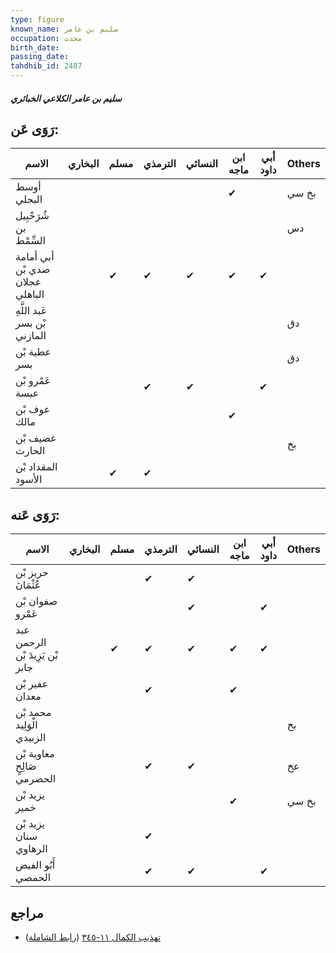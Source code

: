 ```yaml
---
type: figure
known_name: سليم بن عامر
occupation: محدث
birth_date:
passing_date:
tahdhib_id: 2487
---
```

##### سليم بن عامر الكلاعي الخبائري

## رَوَى عَن:
| الاسم                           | البخاري | مسلم | الترمذي | النسائي | ابن ماجه | أبي داود | Others |
| ------------------------------- | ------- | ---- | ------- | ------- | -------- | -------- | ------ |
| أوسط البجلي                     |         |      |         |         | ✔        |          | بخ سي  |
| شُرَحْبِيل بن السِّمْط          |         |      |         |         |          |          | دس     |
| أبي أمامة صدي بْن عجلان الباهلي |         | ✔    | ✔       | ✔       | ✔        | ✔        |        |
| عَبد اللَّهِ بْن بسر المازني    |         |      |         |         |          |          | دق     |
| عطية بْن بسر                    |         |      |         |         |          |          | دق     |
| عَمْرو بْن عبسة                 |         |      | ✔       | ✔       |          | ✔        |        |
| عوف بْن مالك                    |         |      |         |         | ✔        |          |        |
| غضيف بْن الحارث                 |         |      |         |         |          |          | بخ     |
| المقداد بْن الأسود              |         | ✔    | ✔       |         |          |          |        |
## رَوَى عَنه:
| الاسم                           | البخاري | مسلم | الترمذي | النسائي | ابن ماجه | أبي داود | Others |
| ------------------------------- | ------- | ---- | ------- | ------- | -------- | -------- | ------ |
| حريز بْن عُثْمَانَ              |         |      | ✔       | ✔       |          |          |        |
| صفوان بْن عَمْرو                |         |      |         | ✔       |          | ✔        |        |
| عبد الرحمن بْن يَزِيدَ بْن جابر |         | ✔    | ✔       | ✔       | ✔        | ✔        |        |
| عفير بْن معدان                  |         |      | ✔       |         | ✔        |          |        |
| محمد بْن الْوَلِيد الزبيدي      |         |      |         |         |          |          | بخ     |
| معاوية بْن صَالِحٍ الحضرمي      |         |      | ✔       | ✔       |          |          | عخ     |
| يزيد بْن خمير                   |         |      |         |         | ✔        |          | بخ سي  |
| يزيد بْن سنان الرهاوي           |         |      | ✔       |         |          |          |        |
| أَبُو الفيض الحمصي              |         |      | ✔       | ✔       |          | ✔        |        |
## مراجع
- [تهذيب الكمال ١١-٣٤٥](obsidian://open?vault=Tahdhib-al-Kamal&file=Figures/٢٤٨٧-سليم%20بن%20عامر%20الكلاعي%20الخبائري) ([رابط الشاملة](https://shamela.ws/book/3722/5665))